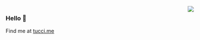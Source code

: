 <img align="right" src="https://github-readme-stats.vercel.app/api?username=matiastucci&show_icons=true&hide_title=true" />

### Hello 👋

Find me at [tucci.me](tucci.me)
